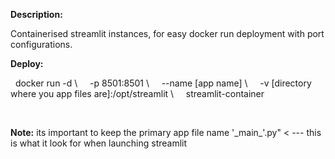<b>Description:</b>

Containerised streamlit instances, for easy docker run deployment with port configurations. 

<b>Deploy:</b>

   
&nbsp; docker run -d \\
  &nbsp;&nbsp;&nbsp; -p 8501:8501 \\
  &nbsp;&nbsp;&nbsp; --name [app name] \\
  &nbsp;&nbsp;&nbsp; -v [directory where you app files are]:/opt/streamlit \\
  &nbsp;&nbsp;&nbsp; streamlit-container

<br>

<b>Note:</b> its important to keep the primary app file name '\_main\_'.py" < --- this is what it look for when launching streamlit



